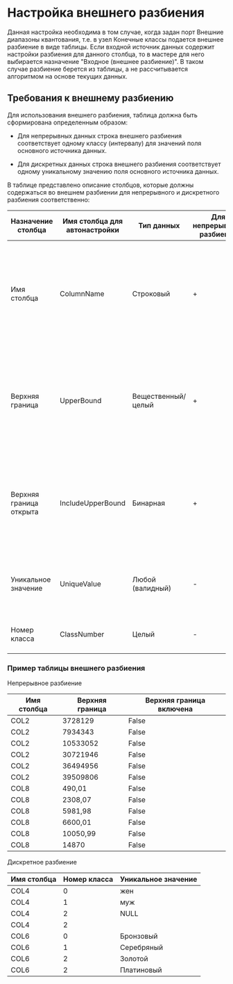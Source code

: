 # Настройка внешнего разбиения

Данная настройка необходима в том случае, когда задан порт Внешние диапазоны квантования, т.е. в узел Конечные классы подается внешнее разбиение в виде таблицы. Если входной источник данных содержит настройки разбиения для данного столбца, то в мастере для него выбирается назначение "Входное (внешнее разбиение)". В таком случае разбиение берется из таблицы, а не рассчитывается алгоритмом на основе текущих данных.

## Требования к внешнему разбиению

Для использования внешнего разбиения, таблица должна быть сформирована определенным образом:

* Для непрерывных данных строка внешнего разбиения соответствует одному классу (интервалу) для значений поля основного источника данных.

* Для дискретных данных строка внешнего разбиения соответствует одному уникальному значению поля основного источника данных.

В таблице представлено описание столбцов, которые должны содержаться во внешнем разбиении для непрерывного и дискретного разбиения соответственно:

| Назначение столбца | Имя столбца для автонастройки | Тип данных | Для непрерывного разбиения | Для дискретного разбиения | Description |
| -------- | -------- | -------- | -------- | -------- | -------- |
| Имя столбца | ColumnName | Строковый | + | + | Имя поля основного источника данных, к которому относится внешнее разбиение. Т.е. по значению текущего столбца отбираются строки, которые определяют внешнее разбиение для поля основного источника данных. |
| Верхняя граница | UpperBound | Вещественный/целый | + | - | Строго возрастающая последовательность границ разбиения. При этом число классов рассчитывается на 1 больше, т.к. учитывается класс, включающий значения выше последней границы. |
| Верхняя граница открыта | IncludeUpperBound | Бинарная | + | - | Строго постоянное в рамках разбиения одного поля значение, определяющее тип верхней границы диапазона класса - открытая (не включается) или закрытая (включается) |
| Уникальное значение | UniqueValue | Любой (валидный) | - | + | Уникальные значения поля основного источника данных, которым соответствует внешнее разбиение |
| Номер класса | ClassNumber | Целый | - | + | Номер класса, соответствующий уникальному значению |

### Пример таблицы внешнего разбиения

Непрерывное разбиение

| Имя столбца | Верхняя граница | Верхняя граница включена |
| -------- | -------- | -------- |
| COL2 | 3728129 | False |
| COL2 | 7934343 | False |
| COL2 | 10533052 | False |
| COL2 | 30721946 | False |
| COL2 | 36494956 | False |
| COL2 | 39509806 | False |
| COL8 | 490,01 | False |
| COL8 | 2308,07 | False |
| COL8 | 5981,98 | False |
| COL8 | 6600,01 | False |
| COL8 | 10050,99 | False |
| COL8 | 14870 | False |

Дискретное разбиение

|Имя столбца|Номер класса|Уникальное значение|
|-|-|-|
|COL4|0|жен|
|COL4|1|муж|
|COL4|2|NULL|
|COL4|2||
|COL6|0|Бронзовый|
|COL6|1|Серебряный|
|COL6|2|Золотой|
|COL6|2|Платиновый|